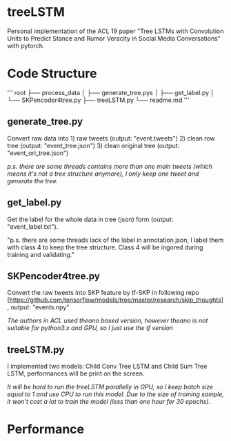 # treeLSTM
Personal implementation of the ACL 19 paper "Tree LSTMs with Convolution Units to Predict Stance and Rumor Veracity in Social Media Conversations" with pytorch.

# Code Structure
'''
root
├── process_data
│   ├── generate_tree.pys
│   ├── get_label.py
│   └── SKPencoder4tree.py
├── treeLSTM.py
└── readme.md
'''
## generate_tree.py
Convert raw data into 1) raw tweets (output: "event.tweets") 2) clean row tree (output:  "event_tree.json")  3) clean original tree (output: "event_ori_tree.json")

*p.s. there are some threads contains more than one main tweets (which means it's not a tree structure anymore), I only keep one tweet and generate the tree.*
## get_label.py
Get the label for the whole data in tree (json) form (output: "event_label.txt").

"p.s. there are some threads lack of the label in annotation.json, I label them with class 4 to keep the tree structure. Class 4 will be ingored during training and validating."
## SKPencoder4tree.py
Convert the raw tweets into SKP feature by tf-SKP in following repo [https://github.com/tensorflow/models/tree/master/research/skip_thoughts], output: "events.npy"

*The authors in ACL used theano based version, however theano is not suitable for python3.x and GPU, so I just use the tf version*
## treeLSTM.py
I implemented two models: Child Conv Tree LSTM and Child Sum Tree LSTM, performances will be print on the screen.

*It will be hard to run the treeLSTM parallelly in GPU, so I keep batch size equal to 1 and use CPU to run this model. Due to the size of training sample, it won't cost a lot to train the model (less than one hour for 30 epochs).*

# Performance
